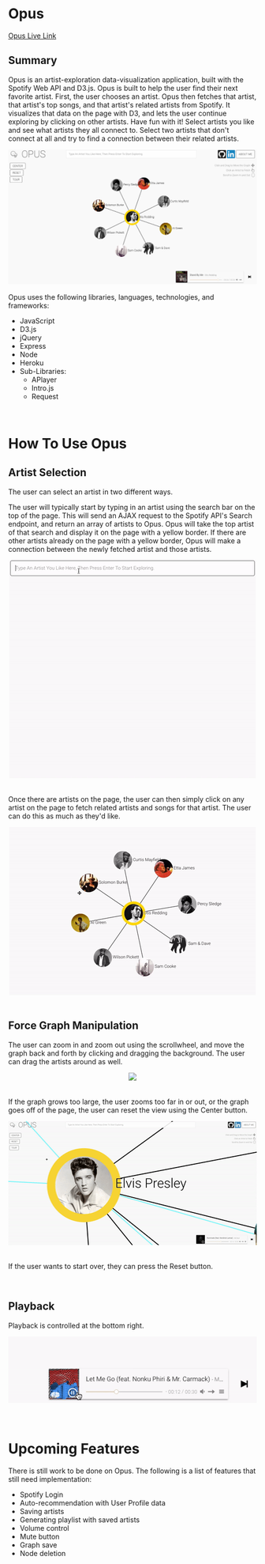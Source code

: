 # Opus

[Opus Live Link][heroku]

[heroku]: http://www.opusopus.co/

## Summary

Opus is an artist-exploration data-visualization application, built with the Spotify Web API and D3.js. Opus is built to help the user find their next favorite artist. First, the user chooses an artist. Opus then fetches that artist, that artist's top songs, and that artist's related artists from Spotify. It visualizes that data on the page with D3, and lets the user continue exploring by clicking on other artists. Have fun with it! Select artists you like and see what artists they all connect to. Select two artists that don't connect at all and try to find a connection between their related artists.

![Full Page](./docs/images/full_page.png)

Opus uses the following libraries, languages, technologies, and frameworks:
* JavaScript
* D3.js
* jQuery
* Express
* Node
* Heroku
* Sub-Libraries:
  * APlayer
  * Intro.js
  * Request

<br>

# How To Use Opus

## Artist Selection

The user can select an artist in two different ways.

The user will typically start by typing in an artist using the search bar on the top of the page. This will send an AJAX request to the Spotify API's Search endpoint, and return an array of artists to Opus. Opus will take the top artist of that search and display it on the page with a yellow border. If there are other artists already on the page with a yellow border, Opus will make a connection between the newly fetched artist and those artists.

<div align="center">
  <img src="./docs/images/artist_search.gif">
</div>

<br>

Once there are artists on the page, the user can then simply click on any artist on the page to fetch related artists and songs for that artist. The user can do this as much as they'd like.

<div align="center">
  <img src="./docs/images/artist_click.gif">
</div>

<br>

## Force Graph Manipulation

The user can zoom in and zoom out using the scrollwheel, and move the graph back and forth by clicking and dragging the background. The user can drag the artists around as well.

<div align="center">
  <img src="./docs/images/manipulation.gif">
</div>

<br>

If the graph grows too large, the user zooms too far in or out, or the graph goes off of the page, the user can reset the view using the Center button.

<div align="center">
  <img src="./docs/images/center.gif">
</div>

<br>

If the user wants to start over, they can press the Reset button.

<br>

## Playback

Playback is controlled at the bottom right.

<div align="center">
  <img src="./docs/images/playback.gif">
</div>

<br>
<br>

# Upcoming Features

There is still work to be done on Opus. The following is a list of features that still need implementation:

* Spotify Login
* Auto-recommendation with User Profile data
* Saving artists
* Generating playlist with saved artists
* Volume control
* Mute button
* Graph save
* Node deletion
